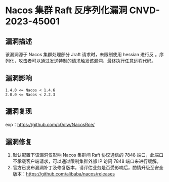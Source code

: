 # Nacos 集群 Raft 反序列化漏洞 CNVD-2023-45001

## 漏洞描述

该漏洞源于 Nacos 集群处理部分 Jraft 请求时，未限制使用 hessian 进行反 。序列化，攻击者可以通过发送特制的请求触发该漏洞，最终执行任意远程代码。

## 漏洞影响

```
1.4.0 <= Nacos < 1.4.6
2.0.0 <= Nacos < 2.2.3
```

## 漏洞复现

exp：https://github.com/c0olw/NacosRce/

## 漏洞修复

1. 默认配置下该漏洞仅影响 Nacos 集群间 Raft 协议通信的 7848 端口，此端口不承载客户端请求，可以通过限制集群外部 IP 访问 7848 端口来进行缓解。
2. 官方已发布漏洞补丁及修复版本，请评估业务是否受影响后，酌情升级至安全版本：https://github.com/alibaba/nacos/releases

